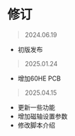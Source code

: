 # 修订

> 2024.06.19  

- 初版发布

> 2025.01.24

- 增加60HE PCB

> 2025.04.15

- 更新一些功能
- 增加磁轴设置参数
- 修改脚本介绍
